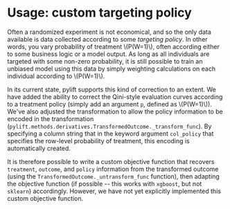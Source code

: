 # Usage: custom targeting policy

Often a randomized experiment is not economical, and so the only data available is data collected according to some *targeting policy*. In other words, you vary probability of treatment \\(P(W=1)\\), often according either to some business logic or a model output. As long as all individuals are targeted with some non-zero probability, it is still possible to train an unbiased model using this data by simply weighting calculations on each individual according to \\(P(W=1)\\).

In its current state, pylift supports this kind of correction to an extent. We have added the ability to correct the Qini-style evaluation curves according to a treatment policy (simply add an argument `p`, defined as \\(P(W=1)\\)). We've also adjusted the transformation to allow the policy information to be encoded in the transformation (`pylift.methods.derivatives.TransformedOutcome._transform_func`). By specifying a column string that in the keyword argument `col_policy` that specifies the row-level probability of treatment, this encoding is automatically created.

It is therefore possible to write a custom objective function that recovers `treatment`, `outcome`, and `policy` information from the transformed outcome (using the `TransformedOutcome._untransform_func` function), then adapting the objective function (if possible -- this works with `xgboost`, but not `sklearn`) accordingly. However, we have not yet explicitly implemented this custom objective function.
